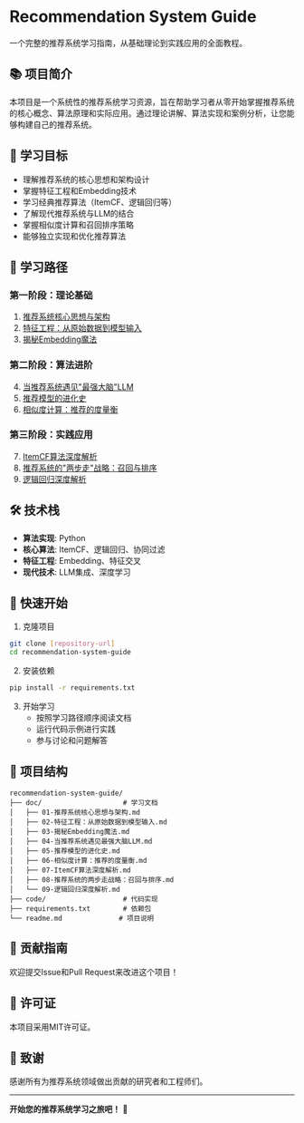 # Recommendation System Guide

一个完整的推荐系统学习指南，从基础理论到实践应用的全面教程。

## 📚 项目简介

本项目是一个系统性的推荐系统学习资源，旨在帮助学习者从零开始掌握推荐系统的核心概念、算法原理和实际应用。通过理论讲解、算法实现和案例分析，让您能够构建自己的推荐系统。

## 🎯 学习目标



- 理解推荐系统的核心思想和架构设计
- 掌握特征工程和Embedding技术
- 学习经典推荐算法（ItemCF、逻辑回归等）
- 了解现代推荐系统与LLM的结合
- 掌握相似度计算和召回排序策略
- 能够独立实现和优化推荐算法

## 📖 学习路径

### 第一阶段：理论基础
1. [推荐系统核心思想与架构](doc/01-推荐系统核心思想与架构.md)
2. [特征工程：从原始数据到模型输入](doc/02-特征工程：从原始数据到模型输入.md)
3. [揭秘Embedding魔法](doc/03-揭秘Embedding魔法.md)

### 第二阶段：算法进阶
4. [当推荐系统遇见"最强大脑"LLM](doc/04-当推荐系统遇见最强大脑LLM.md)
5. [推荐模型的进化史](doc/05-推荐模型的进化史.md)
6. [相似度计算：推荐的度量衡](doc/06-相似度计算：推荐的度量衡.md)

### 第三阶段：实践应用
7. [ItemCF算法深度解析](doc/07-ItemCF算法深度解析.md)
8. [推荐系统的"两步走"战略：召回与排序](doc/08-推荐系统的两步走战略：召回与排序.md)
9. [逻辑回归深度解析](doc/09-逻辑回归深度解析.md)

## 🛠️ 技术栈

- **算法实现**: Python
- **核心算法**: ItemCF、逻辑回归、协同过滤
- **特征工程**: Embedding、特征交叉
- **现代技术**: LLM集成、深度学习

## 🚀 快速开始

1. 克隆项目
```bash
git clone [repository-url]
cd recommendation-system-guide
```

2. 安装依赖
```bash
pip install -r requirements.txt
```

3. 开始学习
   - 按照学习路径顺序阅读文档
   - 运行代码示例进行实践
   - 参与讨论和问题解答

## 📁 项目结构

```
recommendation-system-guide/
├── doc/                    # 学习文档
│   ├── 01-推荐系统核心思想与架构.md
│   ├── 02-特征工程：从原始数据到模型输入.md
│   ├── 03-揭秘Embedding魔法.md
│   ├── 04-当推荐系统遇见最强大脑LLM.md
│   ├── 05-推荐模型的进化史.md
│   ├── 06-相似度计算：推荐的度量衡.md
│   ├── 07-ItemCF算法深度解析.md
│   ├── 08-推荐系统的两步走战略：召回与排序.md
│   └── 09-逻辑回归深度解析.md
├── code/                   # 代码实现
├── requirements.txt        # 依赖包
└── readme.md              # 项目说明
```

## 🤝 贡献指南

欢迎提交Issue和Pull Request来改进这个项目！

## 📄 许可证

本项目采用MIT许可证。

## 🙏 致谢

感谢所有为推荐系统领域做出贡献的研究者和工程师们。

---

**开始您的推荐系统学习之旅吧！** 🚀
